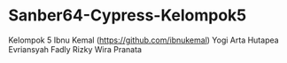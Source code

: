 # Sanber64-Cypress-Kelompok5
Kelompok 5 
Ibnu Kemal (https://github.com/ibnukemal)
Yogi
Arta Hutapea
Evriansyah Fadly
Rizky Wira Pranata
